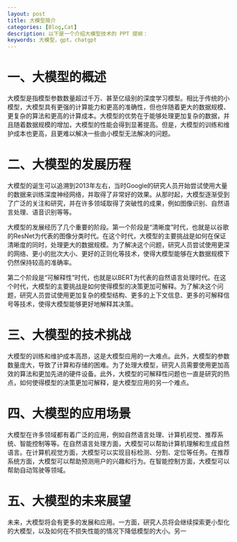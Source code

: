 ```yaml
---
layout: post
title: 大模型简介
categories: [Blog,Cat]
description: 以下是一个介绍大模型技术的 PPT 提纲：
keywords: 大模型，gpt，chatgpt
---
```


# 一、大模型的概述
大模型是指模型参数数量超过千万、甚至亿级别的深度学习模型。相比于传统的小模型，大模型具有更强的计算能力和更高的准确性，但也伴随着更大的数据规模、更复杂的算法和更高的计算成本。大模型的优势在于能够处理更加复杂的数据，并且随着数据规模的增加，大模型的性能会得到显著提高。但是，大模型的训练和维护成本也更高，且更难以解决一些由小模型无法解决的问题。

# 二、大模型的发展历程
大模型的诞生可以追溯到2013年左右，当时Google的研究人员开始尝试使用大量的数据来训练深度神经网络，并取得了非常好的效果。从那时起，大模型逐渐受到了广泛的关注和研究，并在许多领域取得了突破性的成果，例如图像识别、自然语言处理、语音识别等等。

大模型的发展经历了几个重要的阶段。第一个阶段是“清晰度”时代，也就是以谷歌的ResNet为代表的图像分类时代。在这个时代，大模型的主要挑战是如何在保证清晰度的同时，处理更大的数据规模。为了解决这个问题，研究人员尝试使用更深的网络、更小的批次大小、更好的正则化等技术，使得大模型能够在大数据规模下仍然保持较高的准确率。

第二个阶段是“可解释性”时代，也就是以BERT为代表的自然语言处理时代。在这个时代，大模型的主要挑战是如何使得模型的决策更加可解释。为了解决这个问题，研究人员尝试使用更加复杂的模型结构、更多的上下文信息、更多的可解释信号等技术，使得大模型能够更好地解释其决策。

# 三、大模型的技术挑战
大模型的训练和维护成本高昂，这是大模型应用的一大难点。此外，大模型的参数数量庞大，导致了计算和存储的困难。为了处理大模型，研究人员需要使用更加高效的算法和更加先进的硬件设备。此外，大模型的可解释性问题也一直是研究的热点，如何使得模型的决策更加可解释，是大模型应用的另一个难点。

# 四、大模型的应用场景
大模型在许多领域都有着广泛的应用，例如自然语言处理、计算机视觉、推荐系统、智能控制等等。在自然语言处理方面，大模型可以帮助计算机理解和生成自然语言。在计算机视觉方面，大模型可以实现目标检测、分割、定位等任务。在推荐系统方面，大模型可以帮助预测用户的兴趣和行为。在智能控制方面，大模型可以帮助自动驾驶等领域。

# 五、大模型的未来展望
未来，大模型将会有更多的发展和应用。一方面，研究人员将会继续探索更小型化的大模型，以及如何在不损失性能的情况下降低模型的大小。另一

